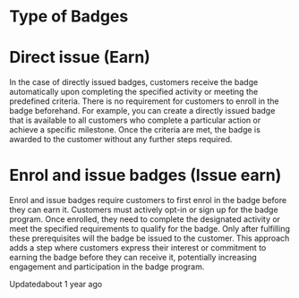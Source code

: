 # Type of Badges

# Direct issue (Earn)

In the case of directly issued badges, customers receive the badge automatically upon completing the specified activity or meeting the predefined criteria. There is no requirement for customers to enroll in the badge beforehand. For example, you can create a directly issued badge that is available to all customers who complete a particular action or achieve a specific milestone. Once the criteria are met, the badge is awarded to the customer without any further steps required.

# Enrol and issue badges (Issue earn)

Enrol and issue badges require customers to first enrol in the badge before they can earn it. Customers must actively opt-in or sign up for the badge program. Once enrolled, they need to complete the designated activity or meet the specified requirements to qualify for the badge. Only after fulfilling these prerequisites will the badge be issued to the customer. This approach adds a step where customers express their interest or commitment to earning the badge before they can receive it, potentially increasing engagement and participation in the badge program.

Updatedabout 1 year ago